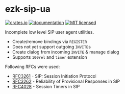 # ezk-sip-ua

[![crates.io][crates-badge]][crates-url]
[![documentation][docs-badge]][docs-url]
[![MIT licensed][mit-badge]][mit-url]

[mit-badge]: https://img.shields.io/badge/license-MIT-blue.svg
[mit-url]: https://github.com/kbalt/ezk/blob/main/LICENSE

[crates-badge]: https://img.shields.io/crates/v/ezk-sip-ua.svg
[crates-url]: https://crates.io/crates/ezk-sip-ua

[docs-badge]: https://img.shields.io/docsrs/ezk-sip-ua/latest
[docs-url]: https://docs.rs/ezk-sip-ua/latest

Incomplete low level SIP user agent utilities.

- Create/remove bindings via `REGISTER`
- Does not yet support outgoing `INVITE`s
- Create dialog from incoming `INVITE` & manage dialog
- Supports `100rel` and `timer` extension

Following RFCs were used:

- [RFC3261](https://www.rfc-editor.org/rfc/rfc3261.html) - SIP: Session Initiation Protocol
- [RFC3262](https://www.rfc-editor.org/rfc/rfc3262.html) - Reliability of Provisional Responses in SIP
- [RFC4028](https://www.rfc-editor.org/rfc/rfc4028.html) - Session Timers in SIP
